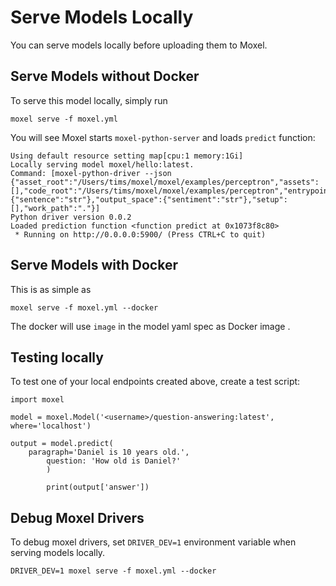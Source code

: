 # Serve Models Locally

You can serve models locally before uploading them to Moxel.

## Serve Models without Docker

To serve this model locally, simply run 

```
moxel serve -f moxel.yml
```

You will see Moxel starts `moxel-python-server` and loads `predict` function:

```
Using default resource setting map[cpu:1 memory:1Gi]
Locally serving model moxel/hello:latest.
Command: [moxel-python-driver --json {"asset_root":"/Users/tims/moxel/moxel/examples/perceptron","assets":[],"code_root":"/Users/tims/moxel/moxel/examples/perceptron","entrypoint":"serve.py::predict","input_space":{"sentence":"str"},"output_space":{"sentiment":"str"},"setup":[],"work_path":"."}]
Python driver version 0.0.2
Loaded prediction function <function predict at 0x1073f8c80>
 * Running on http://0.0.0.0:5900/ (Press CTRL+C to quit)
```

## Serve Models with Docker


This is as simple as 

```
moxel serve -f moxel.yml --docker
```

The docker will use `image` in the model yaml spec as Docker image .

## Testing locally

To test one of your local endpoints created above, create a test script:

```
import moxel

model = moxel.Model('<username>/question-answering:latest', where='localhost')

output = model.predict(
    paragraph='Daniel is 10 years old.', 
        question: 'How old is Daniel?'
        )

        print(output['answer'])
```

## Debug Moxel Drivers

To debug moxel drivers, set `DRIVER_DEV=1` environment variable when serving models locally.

```
DRIVER_DEV=1 moxel serve -f moxel.yml --docker
```
